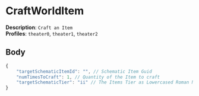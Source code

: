 # CraftWorldItem

**Description**: `Craft an Item` \
**Profiles**: `theater0`, `theater1`, `theater2`

## Body

```js
{
    "targetSchematicItemId": "", // Schematic Item Guid
    "numTimesToCraft": 1, // Quantity of the Item to craft
    "targetSchematicTier": "ii" // The Items Tier as Lowercased Roman Number
}
```
